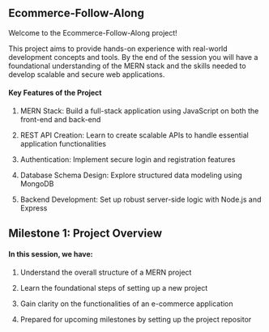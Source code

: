 ## Ecommerce-Follow-Along

Welcome to the Ecommerce-Follow-Along project! 

This project aims to provide hands-on experience with real-world development concepts and tools. By the end of the session you will have a foundational understanding of the MERN stack and the skills needed to develop scalable and secure web applications.


#### Key Features of the Project

1. MERN Stack: Build a full-stack application using JavaScript on both the front-end and back-end

2. REST API Creation: Learn to create scalable APIs to handle essential application functionalities

3. Authentication: Implement secure login and registration features

4. Database Schema Design: Explore structured data modeling using MongoDB

5. Backend Development: Set up robust server-side logic with Node.js and Express


## Milestone 1: Project Overview

#### In this session, we have:

1. Understand the overall structure of a MERN project

2. Learn the foundational steps of setting up a new project

3. Gain clarity on the functionalities of an e-commerce application

4. Prepared for upcoming milestones by setting up the project repositor